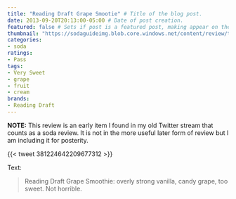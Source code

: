 ```yaml
---
title: "Reading Draft Grape Smootie" # Title of the blog post.
date: 2013-09-20T20:13:00-05:00 # Date of post creation.
featured: false # Sets if post is a featured post, making appear on the home page side bar.
thumbnail: "https://sodaguideimg.blob.core.windows.net/content/review/thumbs/reading-draft-grape-smootie.jpg" # Sets thumbnail image appearing inside card on homepage.
categories:
- soda
ratings:
- Pass
tags:
- Very Sweet
- grape
- fruit
- cream
brands:
- Reading Draft
---
```


**NOTE:** This review is an early item I found in my old Twitter stream that counts as a soda review. It is not in the more useful later form of review but I am including it for posterity.

{{< tweet 381224642209677312 >}}

Text:
> Reading Draft Grape Smoothie: overly strong vanilla, candy grape, too sweet. Not horrible.